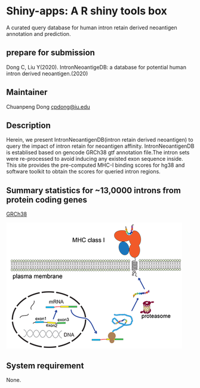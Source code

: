 # Shiny-apps: A R shiny tools box 
A curated query database for human intron retain derived neoantigen  annotation and prediction.

## prepare for submission
Dong C, Liu Y(2020). IntronNeoantigeDB: a database for potential human intron derived neoantigen.(2020)

## Maintainer
Chuanpeng Dong <cpdong@iu.edu>

## Description
Herein, we present IntronNeoantigenDB(intron retain derived neoantigen) to query the impact of intron retain for neoantigen affinity. IntronNeoantigenDB is establised based on gencode GRCh38 gtf annotation file.The intron sets were re-processed to avoid inducing any existed exon sequence inside. This site provides the pre-computed MHC-I binding scores for hg38 and software toolkit to obtain the scores for queried intron regions.

## Summary statistics for ~13,0000 introns from protein coding genes

[GRCh38](https://www.gencodegenes.org/human/release_32.html) 

![](https://raw.githubusercontent.com/cpdong/IntronNeoantigenDB/master/webpage.png)


## System requirement
None.

